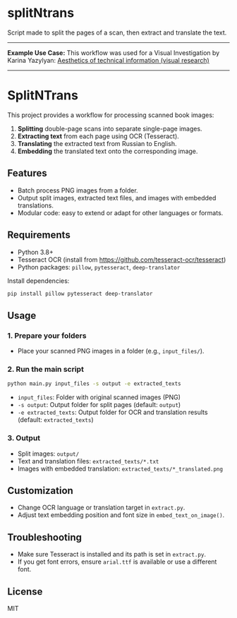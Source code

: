 # splitNtrans
Script made to split the pages of a scan, then extract and translate the text.

---

**Example Use Case:**
This workflow was used for a Visual Investigation by Karina Yazylyan:
[Aesthetics of technical information (visual research)](https://www.behance.net/gallery/73516343/Aesthetics-of-technical-information-(visual-research))

---
# SplitNTrans

This project provides a workflow for processing scanned book images:
1. **Splitting** double-page scans into separate single-page images.
2. **Extracting text** from each page using OCR (Tesseract).
3. **Translating** the extracted text from Russian to English.
4. **Embedding** the translated text onto the corresponding image.

## Features
- Batch process PNG images from a folder.
- Output split images, extracted text files, and images with embedded translations.
- Modular code: easy to extend or adapt for other languages or formats.

## Requirements
- Python 3.8+
- Tesseract OCR (install from https://github.com/tesseract-ocr/tesseract)
- Python packages: `pillow`, `pytesseract`, `deep-translator`

Install dependencies:
```sh
pip install pillow pytesseract deep-translator
```

## Usage

### 1. Prepare your folders
- Place your scanned PNG images in a folder (e.g., `input_files/`).

### 2. Run the main script
```sh
python main.py input_files -s output -e extracted_texts
```
- `input_files`: Folder with original scanned images (PNG)
- `-s output`: Output folder for split pages (default: `output`)
- `-e extracted_texts`: Output folder for OCR and translation results (default: `extracted_texts`)

### 3. Output
- Split images: `output/`
- Text and translation files: `extracted_texts/*.txt`
- Images with embedded translation: `extracted_texts/*_translated.png`

## Customization
- Change OCR language or translation target in `extract.py`.
- Adjust text embedding position and font size in `embed_text_on_image()`.

## Troubleshooting
- Make sure Tesseract is installed and its path is set in `extract.py`.
- If you get font errors, ensure `arial.ttf` is available or use a different font.

## License
MIT
